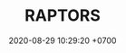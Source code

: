 ---
layout: liga-indigo-team
permalink: /team/:title.html
categories: ROCT BRONCE
liga: LIGA INDIGO
maincover: /assets/logos/RAP.png
puntosLJMAYO24: 
date: 2020-08-29 10:29:20 +0700
title: RAPTORS
route: /liga-indigo
tag: johto042024
color: black
puntosLJ202404: 12
grupo: sur
background: '#F16C38'
cover: DFSRU
team: RAPTORS
ID: RAP
abr: AMBER
puntos: 8
pj: 4


team1: partido4
team2: RUBY2
team3: RUBY3
team4: partido5
team5: partido5
team6: partido4
team7: RUBY7
team8: partido5
team9: partido5


#PARTIDO 1
j1: RONDA 1
maincover1: /assets/logos/DFS.png
p1: AMBER
r1: 2
pp1: SAP
rr1: 1
bg1: ofire
pt1: 0
pj1: 0


#PARTIDO 4
maincover4: /assets/logos/DFS.png
j4: RONDA 4
p4: AMBER
r4: 2
rr4: 0
pp4: DMD
bg4: ofire 
pt4: 0
pj4: 0
#PARTIDO 5
maincover5: /assets/logos/TSR.png
j5: RONDA 5
p5: AMBER
r5: 0
rr5: 2
pp5: TSR
bg5: fire 
pt5: 0
pj5: 0
#PARTIDO 6
j6: RONDA 6
maincover6: /assets/logos/SSI.png
bg6: ofire 
p6: AMBER
r6: 0
rr6: 2 
pp6: SSI
pt6: 0
pj6: 0

#PARTIDO 8
maincover8: /assets/logos/ILEAGUE.png
j8: RONDA 8
p8: AMBER
r8: 2
rr8: 0
pp8: IL
bg8: ofire 
pt8: 0
pj8: 0
#PARTIDO 9
maincover9: /assets/logos/TAE.png
j9: RONDA 9
p9: AMBER
r9: 0
rr9: 2 
pp9: TAE
bg9: fire
pt9: 0
pj9: 0
dia: 31
hora: '21:10'
# pj: 11
# pt1: 0
# pt2: 0
# pt3: 0
# pt4: 0
# pt5: 0
# pt6: 0
# pt7: 0
# pt8: 0
# pt9: 0
# pt10: 0
# pt11: 0
# p1:  RAPTORS
# r1: 0
# bg1: fire bg-danger
# rr1: 0
# pp1: RAPTORS
# p2: RAPTORS
# r2: 0
# rr2: 0
# bg2: fire bg-danger
# pp2: NO SMITE
# p3:  RAPTORS
# r3: 0
# bg3: fire bg-warning
# rr3: 0
# pp3: JAS
# p4:  RAPTORS
# r4: 0
# bg4: fire bg-danger
# rr4: 0
# pp4: DFS DMD
# p5:  RAPTORS
# r5: 0
# bg5: fire bg-warning
# rr5: 0
# pp5: T. SATISFACTION
# p6:  RAPTORS
# r6: 0
# bg6: fire bg-danger
# rr6: 0
# pp6: S.VANGUARD
# p7:  RAPTORS
# r7: 0
# rr7: 0
# bg7: fire bg-danger
# pp7: HGO
# p8:  RAPTORS
# r8: 0
# rr8: 0 
# bg8: fire bg-warning
# pp8: HG REGIOS
# p9:  RAPTORS
# r9: 0
# bg9: fire bg-success
# rr9: 0
# pp9: ZODIAC
# p10: RAPTORS
# r10: 0
# rr10: 0
# bg10: fire bg-danger
# pp10: MBO
# info: 28/05/24
# hora: '22:20'
# r11: 0
# rr11: 0
# bg11: fire bg-danger
# p11:  RAPTORS
# pp11: LAST BREATH

---